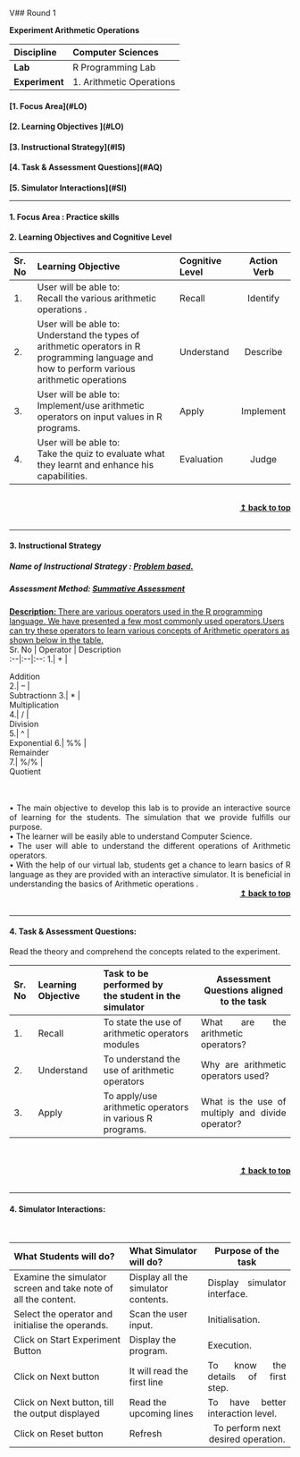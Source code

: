 V## Round 1
<p align="center">

<b> Experiment Arithmetic Operations </b> <a name="top"></a> <br>
</p>

<b>Discipline | </b> Computer Sciences
:--|:--|
<b> Lab</b> | R Programming Lab
<b> Experiment</b>|1. Arithmetic Operations


<h4> [1. Focus Area](#LO)
<h4> [2. Learning Objectives ](#LO)
<h4> [3. Instructional Strategy](#IS)
<h4> [4. Task & Assessment Questions](#AQ)
<h4> [5. Simulator Interactions](#SI)
<hr>

<a name="LO"></a>
#### 1. Focus Area : Practice skills
#### 2. Learning Objectives and Cognitive Level


Sr. No |	Learning Objective	| Cognitive Level | Action Verb
:--|:--|:--|:-:
1.| User will be able to: <br>Recall the various arithmetic operations .  <br>  | Recall | Identify
2.| User will be able to: <br> Understand the types of arithmetic operators in R programming language and how to perform various arithmetic operations <br>   | Understand| Describe
3.| User will be able to: <br>Implement/use arithmetic operators on input values in R programs. | Apply | Implement
4.| User will be able to: <br>Take the quiz to evaluate what they learnt and enhance his capabilities. <br> | Evaluation| Judge




<br/>
<div align="right">
    <b><a href="#top">↥ back to top</a></b>
</div>
<br/>
<hr>

<a name="IS"></a>
#### 3. Instructional Strategy
##### Name of Instructional Strategy  :     <u> Problem based.</u>
##### Assessment Method: <u>Summative Assessment</u>

<u> <b>Description: </b> There are various operators used in the R programming language. We have presented a few most commonly used operators.Users can try these operators to learn various concepts of Arithmetic operators as shown below in the table. <br></u>
Sr. No |   Operator   |   Description   
:--|:--|:--:
1.| + |<div align="justify">Addition  
2.| – |<div align="justify">Subtractionn 
3.| * |<div align="justify">Multiplication  
4.| / |<div align="justify">Division  
5.| ^ |<div align="justify">Exponential
6.| %% |<div align="justify">Remainder    
7.| %/% |<div align="justify">Quotient   
<br>
 
<br>
 <div align="justify">•	The main objective to develop this lab is to provide an interactive source of learning for the students. The simulation that we provide fulfills our purpose.
<br>
•	The learner will be easily able to understand Computer Science.<br>
•	The user will able to understand the different operations of Arithmetic operators. <br>
•	With the help of our virtual lab, students get a chance to learn basics of R language as they are provided with an interactive simulator. It is beneficial in understanding the basics of Arithmetic operations .
<br/>
<div align="right">
    <b><a href="#top">↥ back to top</a></b>
</div>
<br/>
<hr>

<a name="AQ"></a>
#### 4. Task & Assessment Questions:

Read the theory and comprehend the concepts related to the experiment.
<br>

Sr. No |	Learning Objective	| Task to be performed by <br> the student  in the simulator | Assessment Questions aligned to the task
:--|:--|:--|:-:
1.| Recall | To state the use of arithmetic operators modules | <div align="justify"> What are the arithmetic operators?<br> 
2.| Understand | To understand the use of arithmetic operators | <div align="justify">Why are arithmetic operators used?<br> 
3.| Apply | To apply/use arithmetic operators in various R programs.|<div align="justify">What is the use of multiply and divide operator?




<!-- 4.| Evaluation | To evaluate his knowledge on the basis of quiz questions. | <div align="justify">In the quiz section, there are 3 levels to which user can attempt according to the time he has given in experiment to analyze and learn from it. -->
 
 <br>

 <br/>
<div align="right">
    <b><a href="#top">↥ back to top</a></b>
</div>
<br/>
<hr>

<a name="SI"></a>

#### 4. Simulator Interactions:
<br>

What Students will do? |	What Simulator will do?	| Purpose of the task
:--|:--|:-:
Examine the simulator screen and take note of all the content. | Display all the simulator contents.  |<div align = "justify">  Display simulator interface.
Select the operator and initialise the operands. | Scan the user input. |<div align = "justify"> Initialisation.
Click on Start Experiment Button  | Display the program.  |<div align = "justify"> Execution.
Click on Next button | It will read the first line |<div align = "justify"> To know the details of first step.
Click on Next button, till the output displayed | Read the upcoming lines |<div align = "justify"> To have better interaction level.
Click on Reset button | Refresh | To perform next desired operation.





<!-- Select Time Period  | DropDown Menu For Time Periods  |<div align = "justify"> To Know The Time Period.
Enter The Proper Time And Relativestic Velocity  | Get Time and Velocity Inputs Respectively |<div align = "justify"> To Know The Span Of Time User Spent In Space And Velocity By Which He Travelled So As To See The Time Dilations
Click on Start Clocks Button  | Start The SpaceShip  |<div align = "justify"> To See The Variations Of Time In Different Inertial Frames.
Click on Record Observation Button  | Record Dilated Time, Earth Time And Velocity Of SpaceShip At That Moment |<div align = "justify"> To Get The Dilated Time and Earth Time To Plot Graph.
Click on Draw Graph Button  | Draw The Graph  |<div align = "justify"> To Observe The Dilated Time Through Graph.
Answer The Questions That Will Appear On Your Journey.  | Automatically Putup Few Pitfalls.  |<div align = "justify"> To Make The Concept OF Time Dialtion Clear. -->
